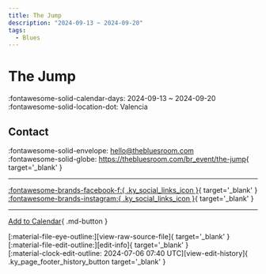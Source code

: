 ```yaml
---
title: The Jump
description: "2024-09-13 ~ 2024-09-20"
tags:
  - Blues
---
```


# The Jump 

:fontawesome-solid-calendar-days: 2024-09-13 ~ 2024-09-20  
:fontawesome-solid-location-dot: Valencia  

## Contact

:fontawesome-solid-envelope: <hello@thebluesroom.com>  
:fontawesome-solid-globe: <https://thebluesroom.com/br_event/the-jump>{ target='_blank' }  

---

 [:fontawesome-brands-facebook-f:{ .ky_social_links_icon }](https://www.facebook.com/TheBluesRoomAV){ target='_blank' } [:fontawesome-brands-instagram:{ .ky_social_links_icon }](https://instagram.com/thebluesroom_adamoandvicci){ target='_blank' }

---

[Add to Calendar](https://swing.news/ics/en/2024/es_ES/the-jump-2024.ics){ .md-button }

<div class="ky_page_footer" markdown>
<div class="ky_page_footer_trailing" markdown="span">
[:material-file-eye-outline:][view-raw-source-file]{ target='_blank' }
[:material-file-edit-outline:][edit-info]{ target='_blank' }
</div>
<div class="ky_page_footer_leading" markdown="span">
[:material-clock-edit-outline: 2024-07-06 07:40 UTC][view-edit-history]{ .ky_page_footer_history_button target='_blank' }
</div>
</div>

[view-raw-source-file]: https://github.com/swingdance/events/blob/main/2024/es_ES/the-jump-2024.json "View Raw Source File"
[edit-info]: https://github.com/swingdance/events/issues/new?assignees=&labels=update+event&projects=&template=03-update_entity.yml&title=%5B2024%2Fes_ES%5D%20Update%20Event%3A%20The%20Jump&region=es_ES&year=2024&id=the-jump-2024&name=The%20Jump&org_id= "Edit Info"

[view-edit-history]: https://github.com/swingdance/events/commits/main/2024/es_ES/the-jump-2024.json "View Edit History"
